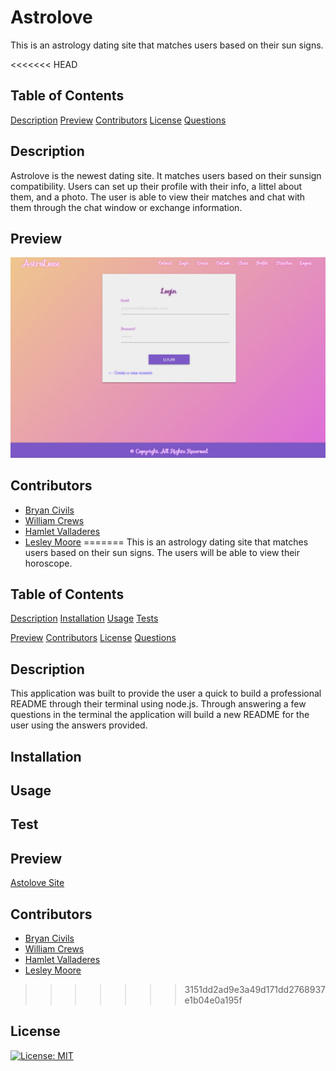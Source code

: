# Astrolove

This is an astrology dating site that matches users based on their sun signs. 

<<<<<<< HEAD
## Table of Contents 

 [Description](#Description)
 [Preview](#Preview)
 [Contributors](#Contributors)
 [License](#License)
 [Questions](#Questions)

 ## Description

Astrolove is the newest dating site. It matches users based on their sunsign compatibility. Users can set up their profile with their info, a littel about them, and a photo. The user is able to view their matches and chat with them through the chat window or exchange information. 
 

 ## Preview

<img src=./astrolove.png>

 ## Contributors 

   * [Bryan Civils](https://github.com/monstertruckdog)
   * [William Crews](https://github.com/lordozland)
   * [Hamlet Valladeres](https://github.com/UNCValladaresHamlet)
   * [Lesley Moore](https://github.com/lesleymoore)
=======
This is an astrology dating site that matches users based on their sun signs. The users will be able to view their horoscope. 

## Table of Contents 

 [Description](#Description)
 [Installation](#Installation)
 [Usage](#Usage)
 [Tests](#Tests)
 
 [Preview](#Preview)
 [Contributors](#Contributors)
 [License](#License)
 [Questions](#Questions)

 ## Description

 This application was built to provide the user a quick to build a professional README through their terminal using node.js. Through answering a few questions in the terminal the application will build a new README for the user using the answers provided. 

 ## Installation 



 ## Usage 



 ## Test 

 

 ## Preview

 [Astolove Site]()

 ## Contributors 

   * [Bryan Civils]()
   * [William Crews]()
   * [Hamlet Valladeres]()
   * [Lesley Moore]()
>>>>>>> 3151dd2ad9e3a49d171dd2768937e1b04e0a195f

 ## License

   [![License: MIT](https://img.shields.io/badge/License-MIT-yellow.svg)](https://opensource.org/licenses/MIT)